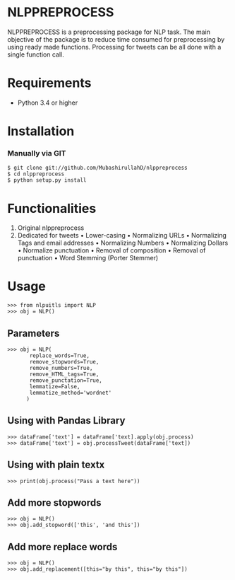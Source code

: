 # NLPPREPROCESS

NLPPREPROCESS is a preprocessing package for NLP task. The main objective of the package is to reduce time consumed for preprocessing by using ready made functions.
Processing for tweets can be all done with a single function call.

# Requirements

 * Python 3.4 or higher

# Installation


 ### Manually via GIT
 ```
 $ git clone git://github.com/MubashirullahD/nlppreprocess
 $ cd nlppreprocess
 $ python setup.py install
 ```

# Functionalities
1. Original nlppreprocess
2. Dedicated for tweets
   • Lower-casing
   • Normalizing URLs
   • Normalizing Tags and email addresses
   • Normalizing Numbers
   • Normalizing Dollars
   • Normalize punctuation
   • Removal of composition
   • Removal of punctuation
   • Word Stemming (Porter Stemmer)

# Usage
```
>>> from nlpuitls import NLP
>>> obj = NLP()
```
 ## Parameters
 ```
 >>> obj = NLP(
        replace_words=True,
        remove_stopwords=True,
        remove_numbers=True,
        remove_HTML_tags=True,
        remove_punctation=True,
        lemmatize=False,
        lemmatize_method='wordnet'
       )
 ```
 ## Using with Pandas Library
 ```
 >>> dataFrame['text'] = dataFrame['text].apply(obj.process)
 >>> dataFrame['text'] = obj.processTweet(dataFrame['text])

 ```
 ## Using with plain textx
 ```
 >>> print(obj.process("Pass a text here"))
 ```
 ## Add more stopwords
 ```
 >>> obj = NLP()
 >>> obj.add_stopword(['this', 'and this'])
 ```
 ## Add more replace words
 ```
 >>> obj = NLP()
 >>> obj.add_replacement([this="by this", this="by this"])
 ```
